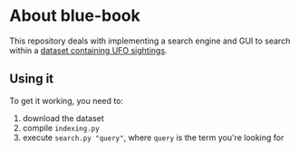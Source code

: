 # About blue-book
This repository deals with implementing a search engine and GUI to search within a [dataset containing UFO sightings](https://www.kaggle.com/NUFORC/ufo-sightings#scrubbed.csv).  
## Using it
To get it working, you need to:
1. download the dataset
2. compile `indexing.py`
3. execute `search.py "query"`, where `query` is the term you're looking for

